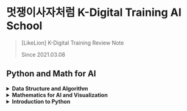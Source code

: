 # 멋쟁이사자처럼 K-Digital Training AI School
> [LikeLion] K-Digital Training Review Note
> 
> Since 2021.03.08 

## Python and Math for AI

<details>
<summary><b>Data Structure and Algorithm</b></summary>   
<div markdown="1">   

* [복잡도 Complexity](https://github.com/wonkwonlee/likelion-k-digital-training-AI/blob/main/Data-Structure-and-Algorithm/Complexity.md)
* [탐욕 알고리즘 Greedy Algorithm](https://github.com/wonkwonlee/likelion-k-digital-training-AI/blob/main/Data-Structure-and-Algorithm/greedy.ipynb)

</div>
</details>


<details>
<summary><b>Mathematics for AI and Visualization </b></summary>   
<div markdown="1"> 
   
* [Jupyter Notebook & Markdown](https://github.com/wonkwonlee/likelion-k-digital-training-AI/blob/main/Mathematics-for-AI-and-Visualization/Jupyter-and-Markdown.md)
* [기초 수학 Basic Math](https://github.com/wonkwonlee/likelion-k-digital-training-AI/blob/main/Mathematics-for-AI-and-Visualization/Basic-Math.md)
* [미분 Differential](https://github.com/wonkwonlee/likelion-k-digital-training-AI/blob/main/Mathematics-for-AI-and-Visualization/Differential.md)

</div>
</details>


<details>
<summary><b>Introduction to Python</b></summary>  
<div markdown="1">   
  
* [함수와 클래스 Function and Class](https://github.com/wonkwonlee/likelion-k-digital-training-AI/blob/main/Intro-to-Python/function-and-class.ipynb)
* [데이터 처리 Pandas](https://github.com/wonkwonlee/likelion-k-digital-training-AI/blob/main/Intro-to-Python/pandas.ipynb)
    
</div>
</details>
